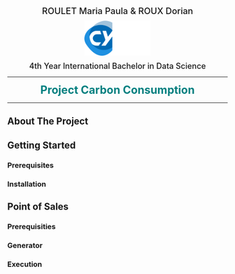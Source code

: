 <div align="center" style = "display: block; align-items: center;
  justify-content: center">
  <span align="center" style = "font-weight: 500; font-size: 20px;">ROULET Maria Paula & ROUX Dorian</span>  
  </br>
  <img src="_Other/Images/CY TECH Logo.png" alt="Logo" height="80px" style = "margin: 10px">
  </br>
  <span align="center" style = "font-weight: 500; font-size: 18px;">4th Year International Bachelor in Data Science</span>  
</div>

---

<div align="center" style = "font-weight: bold; font-size: 25px; color: teal"> Project Carbon Consumption </div>

---


<div>

## About The Project

## Getting Started

### Prerequisites

### Installation


## Point of Sales 

### Prerequisities

### Generator 

### Execution
